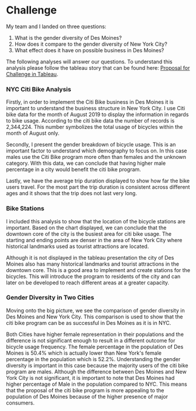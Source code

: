 # Challenge

My team and I landed on three questions:

1. What is the gender diversity of Des Moines? 
2. How does it compare to the gender diversity of New York City? 
3. What effect does it have on possible business in Des Moines?

The following analyses will answer our questions. To understand this analysis please follow the tableau story that can be found here: [Proposal for Challenge in Tableau](https://public.tableau.com/profile/kalkidan.alemayehu#!/vizhome/BikesharingDataProposal/Story1).

### NYC Citi Bike Analysis

Firstly, in order to implement the Citi Bike business in Des Moines it is important to understand the business structure in New York City. I use Citi bike data for the month of August 2019 to display the information in regards to bike usage. According to the citi bike data the number of records is 2,344,224. This number symbolizes the total usage of bicycles within the month of August only. 

Secondly, I present the gender breakdown of bicycle usage. This is an important factor to understand which demography to focus on. In this case males use the Citi Bike program more often than females and the unknown category. With this data, we can conclude that having higher male percentage in a city would benefit the citi bike program. 

Lastly, we have the average trip duration displayed to show how far the bike users travel. For the most part the trip duration is consistent across different ages and it shows that the trip does not last very long.


### Bike Stations

I included this analysis to show that the location of the bicycle stations are important. Based on the chart displayed, we can conclude that the downtown core of the city is the busiest area for citi bike usage. The starting and ending points are denser in the area of New York City where historical landmarks used as tourist attractions are located. 

Although it is not displayed in the tableau presentation the city of Des Moines also has many historical landmarks and tourist attractions in the downtown core. This is a good area to implement and create stations for the bicycles. This will introduce the program to residents of the city and can later on be developed to reach different areas at a greater capacity.


### Gender Diversity in Two Cities

Moving onto the big picture, we see the comparison of gender diversity in Des Moines and New York City. This comparison is used to show that the citi bike program can be as successful in Des Moines as it is in NYC. 

Both Cities have higher female representation in their populations and the difference is not significant enough to result in a different outcome for bicycle usage frequency. The female percentage in the population of Des Moines is 50.4% which is actually lower than New York's female percentage in the population which is 52.2%. Understanding the gender diversity is important in this case because the majority users of the citi bike program are males. Although the difference between Des Moines and New York City is not significant, it is important to note that Des Moines had higher percentage of Male in the population compared to NYC. This means that the proposal of the citi bike program is more appealing to the population of Des Moines because of the higher presence of major consumers. 
